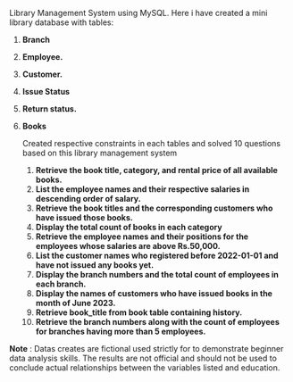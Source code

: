 Library Management System using MySQL. Here i have created a mini library database with tables:
1. **Branch**
2. **Employee.**
3. **Customer.**
4. **Issue Status**
5. **Return status.**
6. **Books**

   Created respective constraints in each tables and solved 10 questions based on this library management system
   1. **Retrieve the book title, category, and rental price of all available books.**
   2. **List the employee names and their respective salaries in descending order of salary.**
   3. **Retrieve the book titles and the corresponding customers who have issued those books.**
   4. **Display the total count of books in each category**
   5. **Retrieve the employee names and their positions for the employees whose salaries are above Rs.50,000.**
   6. **List the customer names who registered before 2022-01-01 and have not issued any books yet.**
   7. **Display the branch numbers and the total count of employees in each branch.**
   8. **Display the names of customers who have issued books in the month of June 2023.**
   9. **Retrieve book_title from book table containing history.**
   10. **Retrieve the branch numbers along with the count of employees for branches having more than 5 employees.**

**Note** : Datas creates are fictional used strictly for to demonstrate beginner data analysis skills. 
       The results are not official and should not be used to conclude actual relationships between the variables listed and education.
       
